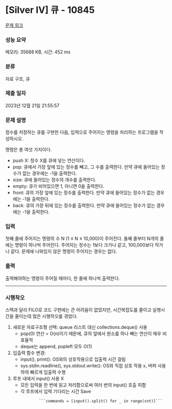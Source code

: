 # [Silver IV] 큐 - 10845 

[문제 링크](https://www.acmicpc.net/problem/10845) 

### 성능 요약

메모리: 35688 KB, 시간: 452 ms

### 분류

자료 구조, 큐

### 제출 일자

2023년 12월 21일 21:55:57

### 문제 설명

<p>정수를 저장하는 큐를 구현한 다음, 입력으로 주어지는 명령을 처리하는 프로그램을 작성하시오.</p>

<p>명령은 총 여섯 가지이다.</p>

<ul>
	<li>push X: 정수 X를 큐에 넣는 연산이다.</li>
	<li>pop: 큐에서 가장 앞에 있는 정수를 빼고, 그 수를 출력한다. 만약 큐에 들어있는 정수가 없는 경우에는 -1을 출력한다.</li>
	<li>size: 큐에 들어있는 정수의 개수를 출력한다.</li>
	<li>empty: 큐가 비어있으면 1, 아니면 0을 출력한다.</li>
	<li>front: 큐의 가장 앞에 있는 정수를 출력한다. 만약 큐에 들어있는 정수가 없는 경우에는 -1을 출력한다.</li>
	<li>back: 큐의 가장 뒤에 있는 정수를 출력한다. 만약 큐에 들어있는 정수가 없는 경우에는 -1을 출력한다.</li>
</ul>

### 입력 

 <p>첫째 줄에 주어지는 명령의 수 N (1 ≤ N ≤ 10,000)이 주어진다. 둘째 줄부터 N개의 줄에는 명령이 하나씩 주어진다. 주어지는 정수는 1보다 크거나 같고, 100,000보다 작거나 같다. 문제에 나와있지 않은 명령이 주어지는 경우는 없다.</p>

### 출력 

 <p>출력해야하는 명령이 주어질 때마다, 한 줄에 하나씩 출력한다.</p>

---------------------------------------------------------------------

### 시행착오

<p> 스택과 달리 FILO로 코드 구현에는 큰 어려움이 없었지만, 시간복잡도를 줄이고 실행시간을 줄이는데 많은 시행착오를 겪었다.</p>

<ol>
	<li> 새로운 자료구조형 선택: queue 리스트 대신 collections.deque() 사용 
		<ul>
			<li>pop(0) 연산 = O(n)이기 때문에, 큐의 앞에서 원소를 하나 빼는 연산이 매우 비효율적</li>
			<li>deque는 append, popleft 모두 O(1)</li>
		</ul>
	</li>
	<li> 입출력 함수 변경:
		<ul>
			<li>input(), print(): OS와의 상호작용으로 입출력 시간 걸림 </li>
			<li>sys.stdin.readline(), sys.stdout.write(): OS와 직접 상호 작용 x, 버퍼 사용하여 빠르게 입출력 수행</li>
		</ul>
	</li>
 	<li> 루프 내에서 input() 사용 X
  		<ul>
    			<li>모든 입력을 한 번에 읽고 처리함으로써 여러 번의 input() 호출 피함</li>
       			<li>각 루프에서 입력 기다리는 시간 Save</li>
	  		
			```commands = [input().split() for _ in range(cnt)]```
  
</ol>


